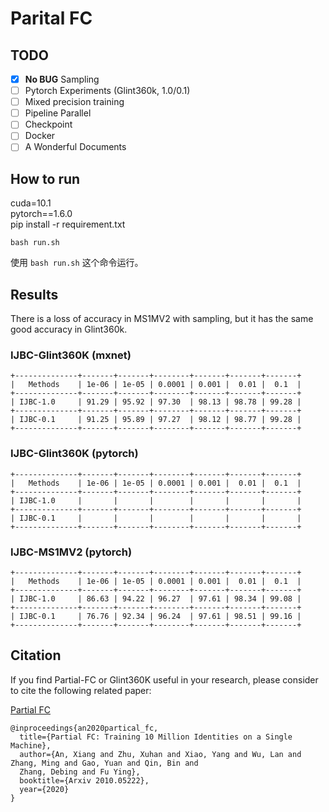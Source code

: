 # Parital FC

## TODO

- [x] **No BUG** Sampling  
- [ ] Pytorch Experiments (Glint360k, 1.0/0.1)   
- [ ] Mixed precision training  
- [ ] Pipeline Parallel  
- [ ] Checkpoint  
- [ ] Docker  
- [ ] A Wonderful Documents  

## How to run
cuda=10.1  
pytorch==1.6.0  
pip install -r requirement.txt  

```shell
bash run.sh
```
使用 `bash run.sh` 这个命令运行。

## Results
There is a loss of accuracy in MS1MV2 with sampling, 
but it has the same good accuracy in Glint360k.  


### IJBC-Glint360K (mxnet)
```shell script
+--------------+-------+-------+--------+-------+-------+-------+
|   Methods    | 1e-06 | 1e-05 | 0.0001 | 0.001 |  0.01 |  0.1  |
+--------------+-------+-------+--------+-------+-------+-------+
| IJBC-1.0     | 91.29 | 95.92 | 97.30  | 98.13 | 98.78 | 99.28 |
+--------------+-------+-------+--------+-------+-------+-------+
| IJBC-0.1     | 91.25 | 95.89 | 97.27  | 98.12 | 98.77 | 99.28 |
+--------------+-------+-------+--------+-------+-------+-------+
```

### IJBC-Glint360K (pytorch)
```shell script
+--------------+-------+-------+--------+-------+-------+-------+
|   Methods    | 1e-06 | 1e-05 | 0.0001 | 0.001 |  0.01 |  0.1  |
+--------------+-------+-------+--------+-------+-------+-------+
| IJBC-1.0     |       |       |        |       |       |       |
+--------------+-------+-------+--------+-------+-------+-------+
| IJBC-0.1     |       |       |        |       |       |       |
+--------------+-------+-------+--------+-------+-------+-------+
```


### IJBC-MS1MV2 (pytorch)
```shell script
+--------------+-------+-------+--------+-------+-------+-------+
|   Methods    | 1e-06 | 1e-05 | 0.0001 | 0.001 |  0.01 |  0.1  |
+--------------+-------+-------+--------+-------+-------+-------+
| IJBC-1.0     | 86.63 | 94.22 | 96.27  | 97.61 | 98.34 | 99.08 |
+--------------+-------+-------+--------+-------+-------+-------+
| IJBC-0.1     | 76.76 | 92.34 | 96.24  | 97.61 | 98.51 | 99.16 |
+--------------+-------+-------+--------+-------+-------+-------+
```




## Citation
If you find Partial-FC or Glint360K useful in your research, please consider to cite the following related paper: 

[Partial FC](https://arxiv.org/abs/2010.05222)
```
@inproceedings{an2020partical_fc,
  title={Partial FC: Training 10 Million Identities on a Single Machine},
  author={An, Xiang and Zhu, Xuhan and Xiao, Yang and Wu, Lan and Zhang, Ming and Gao, Yuan and Qin, Bin and
  Zhang, Debing and Fu Ying},
  booktitle={Arxiv 2010.05222},
  year={2020}
}
```
